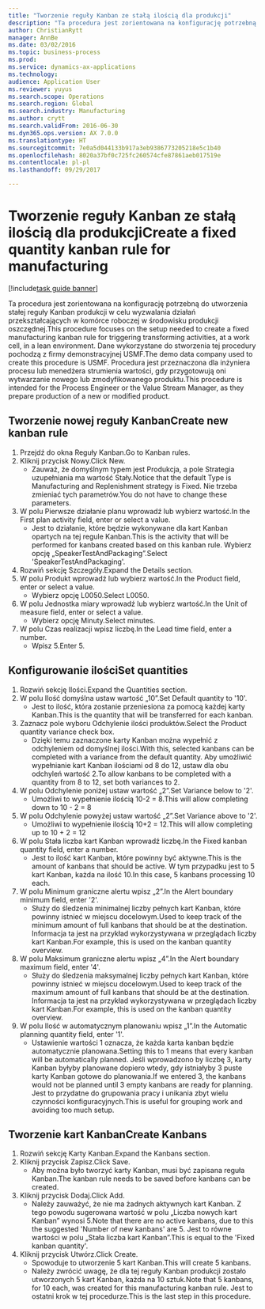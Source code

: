 ```yaml
--- 
title: "Tworzenie reguły Kanban ze stałą ilością dla produkcji"
description: "Ta procedura jest zorientowana na konfigurację potrzebną do utworzenia stałej reguły Kanban produkcji w celu wyzwalania działań przekształcających w komórce roboczej w środowisku produkcji oszczędnej."
author: ChristianRytt
manager: AnnBe
ms.date: 03/02/2016
ms.topic: business-process
ms.prod: 
ms.service: dynamics-ax-applications
ms.technology: 
audience: Application User
ms.reviewer: yuyus
ms.search.scope: Operations
ms.search.region: Global
ms.search.industry: Manufacturing
ms.author: crytt
ms.search.validFrom: 2016-06-30
ms.dyn365.ops.version: AX 7.0.0
ms.translationtype: HT
ms.sourcegitcommit: 7e0a5d044133b917a3eb9386773205218e5c1b40
ms.openlocfilehash: 8020a37bf0c725fc260574cfe87861aeb017519e
ms.contentlocale: pl-pl
ms.lasthandoff: 09/29/2017

---
```

# <a name="create-a-fixed-quantity-kanban-rule-for-manufacturing"></a><span data-ttu-id="64e3a-103">Tworzenie reguły Kanban ze stałą ilością dla produkcji</span><span class="sxs-lookup"><span data-stu-id="64e3a-103">Create a fixed quantity kanban rule for manufacturing</span></span>

[!include[task guide banner](../../includes/task-guide-banner.md)]

<span data-ttu-id="64e3a-104">Ta procedura jest zorientowana na konfigurację potrzebną do utworzenia stałej reguły Kanban produkcji w celu wyzwalania działań przekształcających w komórce roboczej w środowisku produkcji oszczędnej.</span><span class="sxs-lookup"><span data-stu-id="64e3a-104">This procedure focuses on the setup needed to create a fixed manufacturing kanban rule for triggering transforming activities, at a work cell, in a lean environment.</span></span> <span data-ttu-id="64e3a-105">Dane wykorzystane do stworzenia tej procedury pochodzą z firmy demonstracyjnej USMF.</span><span class="sxs-lookup"><span data-stu-id="64e3a-105">The demo data company used to create this procedure is USMF.</span></span> <span data-ttu-id="64e3a-106">Procedura jest przeznaczona dla inżyniera procesu lub menedżera strumienia wartości, gdy przygotowują oni wytwarzanie nowego lub zmodyfikowanego produktu.</span><span class="sxs-lookup"><span data-stu-id="64e3a-106">This procedure is intended for the Process Engineer or the Value Stream Manager, as they prepare production of a new or modified product.</span></span>


## <a name="create-new-kanban-rule"></a><span data-ttu-id="64e3a-107">Tworzenie nowej reguły Kanban</span><span class="sxs-lookup"><span data-stu-id="64e3a-107">Create new kanban rule</span></span>
1. <span data-ttu-id="64e3a-108">Przejdź do okna Reguły Kanban.</span><span class="sxs-lookup"><span data-stu-id="64e3a-108">Go to Kanban rules.</span></span>
2. <span data-ttu-id="64e3a-109">Kliknij przycisk Nowy.</span><span class="sxs-lookup"><span data-stu-id="64e3a-109">Click New.</span></span>
    * <span data-ttu-id="64e3a-110">Zauważ, że domyślnym typem jest Produkcja, a pole Strategia uzupełniania ma wartość Stały.</span><span class="sxs-lookup"><span data-stu-id="64e3a-110">Notice that the default Type is Manufacturing and Replenishment strategy is Fixed.</span></span> <span data-ttu-id="64e3a-111">Nie trzeba zmieniać tych parametrów.</span><span class="sxs-lookup"><span data-stu-id="64e3a-111">You do not have to change these parameters.</span></span>  
3. <span data-ttu-id="64e3a-112">W polu Pierwsze działanie planu wprowadź lub wybierz wartość.</span><span class="sxs-lookup"><span data-stu-id="64e3a-112">In the First plan activity field, enter or select a value.</span></span>
    * <span data-ttu-id="64e3a-113">Jest to działanie, które będzie wykonywane dla kart Kanban opartych na tej regule Kanban.</span><span class="sxs-lookup"><span data-stu-id="64e3a-113">This is the activity that will be performed for kanbans created based on this kanban rule.</span></span>  <span data-ttu-id="64e3a-114">Wybierz opcję „SpeakerTestAndPackaging”.</span><span class="sxs-lookup"><span data-stu-id="64e3a-114">Select 'SpeakerTestAndPackaging'.</span></span>  
4. <span data-ttu-id="64e3a-115">Rozwiń sekcję Szczegóły.</span><span class="sxs-lookup"><span data-stu-id="64e3a-115">Expand the Details section.</span></span>
5. <span data-ttu-id="64e3a-116">W polu Produkt wprowadź lub wybierz wartość.</span><span class="sxs-lookup"><span data-stu-id="64e3a-116">In the Product field, enter or select a value.</span></span>
    * <span data-ttu-id="64e3a-117">Wybierz opcję L0050.</span><span class="sxs-lookup"><span data-stu-id="64e3a-117">Select L0050.</span></span>  
6. <span data-ttu-id="64e3a-118">W polu Jednostka miary wprowadź lub wybierz wartość.</span><span class="sxs-lookup"><span data-stu-id="64e3a-118">In the Unit of measure field, enter or select a value.</span></span>
    * <span data-ttu-id="64e3a-119">Wybierz opcję Minuty.</span><span class="sxs-lookup"><span data-stu-id="64e3a-119">Select minutes.</span></span>  
7. <span data-ttu-id="64e3a-120">W polu Czas realizacji wpisz liczbę.</span><span class="sxs-lookup"><span data-stu-id="64e3a-120">In the Lead time field, enter a number.</span></span>
    * <span data-ttu-id="64e3a-121">Wpisz 5.</span><span class="sxs-lookup"><span data-stu-id="64e3a-121">Enter 5.</span></span>  

## <a name="set-quantities"></a><span data-ttu-id="64e3a-122">Konfigurowanie ilości</span><span class="sxs-lookup"><span data-stu-id="64e3a-122">Set quantities</span></span>
1. <span data-ttu-id="64e3a-123">Rozwiń sekcję Ilości.</span><span class="sxs-lookup"><span data-stu-id="64e3a-123">Expand the Quantities section.</span></span>
2. <span data-ttu-id="64e3a-124">W polu Ilość domyślna ustaw wartość „10”.</span><span class="sxs-lookup"><span data-stu-id="64e3a-124">Set Default quantity to '10'.</span></span>
    * <span data-ttu-id="64e3a-125">Jest to ilość, która zostanie przeniesiona za pomocą każdej karty Kanban.</span><span class="sxs-lookup"><span data-stu-id="64e3a-125">This is the quantity that will be transferred for each kanban.</span></span>  
3. <span data-ttu-id="64e3a-126">Zaznacz pole wyboru Odchylenie ilości produktów.</span><span class="sxs-lookup"><span data-stu-id="64e3a-126">Select the Product quantity variance check box.</span></span>
    * <span data-ttu-id="64e3a-127">Dzięki temu zaznaczone karty Kanban można wypełnić z odchyleniem od domyślnej ilości.</span><span class="sxs-lookup"><span data-stu-id="64e3a-127">With this, selected kanbans can be completed with a variance from the default quantity.</span></span>  <span data-ttu-id="64e3a-128">Aby umożliwić wypełnianie kart Kanban ilościami od 8 do 12, ustaw dla obu odchyleń wartość 2.</span><span class="sxs-lookup"><span data-stu-id="64e3a-128">To allow kanbans to be completed with a quantity from 8 to 12, set both variances to 2.</span></span>  
4. <span data-ttu-id="64e3a-129">W polu Odchylenie poniżej ustaw wartość „2”.</span><span class="sxs-lookup"><span data-stu-id="64e3a-129">Set Variance below to '2'.</span></span>
    * <span data-ttu-id="64e3a-130">Umożliwi to wypełnienie ilością 10-2 = 8.</span><span class="sxs-lookup"><span data-stu-id="64e3a-130">This will allow completing down to 10 - 2 = 8</span></span>  
5. <span data-ttu-id="64e3a-131">W polu Odchylenie powyżej ustaw wartość „2”.</span><span class="sxs-lookup"><span data-stu-id="64e3a-131">Set Variance above to '2'.</span></span>
    * <span data-ttu-id="64e3a-132">Umożliwi to wypełnienie ilością 10+2 = 12.</span><span class="sxs-lookup"><span data-stu-id="64e3a-132">This will allow completing up to 10 + 2 = 12</span></span>  
6. <span data-ttu-id="64e3a-133">W polu Stała liczba kart Kanban wprowadź liczbę.</span><span class="sxs-lookup"><span data-stu-id="64e3a-133">In the Fixed kanban quantity field, enter a number.</span></span>
    * <span data-ttu-id="64e3a-134">Jest to ilość kart Kanban, które powinny być aktywne.</span><span class="sxs-lookup"><span data-stu-id="64e3a-134">This is the amount of kanbans that should be active.</span></span> <span data-ttu-id="64e3a-135">W tym przypadku jest to 5 kart Kanban, każda na ilość 10.</span><span class="sxs-lookup"><span data-stu-id="64e3a-135">In this case, 5 kanbans processing 10 each.</span></span>  
7. <span data-ttu-id="64e3a-136">W polu Minimum graniczne alertu wpisz „2”.</span><span class="sxs-lookup"><span data-stu-id="64e3a-136">In the Alert boundary minimum field, enter '2'.</span></span>
    * <span data-ttu-id="64e3a-137">Służy do śledzenia minimalnej liczby pełnych kart Kanban, które powinny istnieć w miejscu docelowym.</span><span class="sxs-lookup"><span data-stu-id="64e3a-137">Used to keep track of the minimum amount of full kanbans that should be at the destination.</span></span> <span data-ttu-id="64e3a-138">Informacja ta jest na przykład wykorzystywana w przeglądach liczby kart Kanban.</span><span class="sxs-lookup"><span data-stu-id="64e3a-138">For example, this is used on the kanban quantity overview.</span></span>  
8. <span data-ttu-id="64e3a-139">W polu Maksimum graniczne alertu wpisz „4”.</span><span class="sxs-lookup"><span data-stu-id="64e3a-139">In the Alert boundary maximum field, enter '4'.</span></span>
    * <span data-ttu-id="64e3a-140">Służy do śledzenia maksymalnej liczby pełnych kart Kanban, które powinny istnieć w miejscu docelowym.</span><span class="sxs-lookup"><span data-stu-id="64e3a-140">Used to keep track of the maximum amount of full kanbans that should be at the destination.</span></span> <span data-ttu-id="64e3a-141">Informacja ta jest na przykład wykorzystywana w przeglądach liczby kart Kanban.</span><span class="sxs-lookup"><span data-stu-id="64e3a-141">For example, this is used on the kanban quantity overview.</span></span>  
9. <span data-ttu-id="64e3a-142">W polu Ilość w automatycznym planowaniu wpisz „1”.</span><span class="sxs-lookup"><span data-stu-id="64e3a-142">In the Automatic planning quantity field, enter '1'.</span></span>
    * <span data-ttu-id="64e3a-143">Ustawienie wartości 1 oznacza, że każda karta kanban będzie automatycznie planowana.</span><span class="sxs-lookup"><span data-stu-id="64e3a-143">Setting this to 1 means that every kanban will be automatically planned.</span></span>   <span data-ttu-id="64e3a-144">Jeśli wprowadzono by liczbę 3, karty Kanban byłyby planowane dopiero wtedy, gdy istniałyby 3 puste karty Kanban gotowe do planowania.</span><span class="sxs-lookup"><span data-stu-id="64e3a-144">If we entered 3, the kanbans would not be planned until 3 empty kanbans are ready for planning.</span></span> <span data-ttu-id="64e3a-145">Jest to przydatne do grupowania pracy i unikania zbyt wielu czynności konfiguracyjnych.</span><span class="sxs-lookup"><span data-stu-id="64e3a-145">This is useful for grouping work and avoiding too much setup.</span></span>  

## <a name="create-kanbans"></a><span data-ttu-id="64e3a-146">Tworzenie kart Kanban</span><span class="sxs-lookup"><span data-stu-id="64e3a-146">Create Kanbans</span></span>
1. <span data-ttu-id="64e3a-147">Rozwiń sekcję Karty Kanban.</span><span class="sxs-lookup"><span data-stu-id="64e3a-147">Expand the Kanbans section.</span></span>
2. <span data-ttu-id="64e3a-148">Kliknij przycisk Zapisz.</span><span class="sxs-lookup"><span data-stu-id="64e3a-148">Click Save.</span></span>
    * <span data-ttu-id="64e3a-149">Aby można było tworzyć karty Kanban, musi być zapisana reguła Kanban.</span><span class="sxs-lookup"><span data-stu-id="64e3a-149">The kanban rule needs to be saved before kanbans can be created.</span></span>  
3. <span data-ttu-id="64e3a-150">Kliknij przycisk Dodaj.</span><span class="sxs-lookup"><span data-stu-id="64e3a-150">Click Add.</span></span>
    * <span data-ttu-id="64e3a-151">Należy zauważyć, że nie ma żadnych aktywnych kart Kanban. Z tego powodu sugerowana wartość w polu „Liczba nowych kart Kanban” wynosi 5.</span><span class="sxs-lookup"><span data-stu-id="64e3a-151">Note that there are no active kanbans, due to this the suggested 'Number of new kanbans' are 5.</span></span> <span data-ttu-id="64e3a-152">Jest to równe wartości w polu „Stała liczba kart Kanban”.</span><span class="sxs-lookup"><span data-stu-id="64e3a-152">This is equal to the 'Fixed kanban quantity'.</span></span>  
4. <span data-ttu-id="64e3a-153">Kliknij przycisk Utwórz.</span><span class="sxs-lookup"><span data-stu-id="64e3a-153">Click Create.</span></span>
    * <span data-ttu-id="64e3a-154">Spowoduje to utworzenie 5 kart Kanban.</span><span class="sxs-lookup"><span data-stu-id="64e3a-154">This will create 5 kanbans.</span></span>  
    * <span data-ttu-id="64e3a-155">Należy zwrócić uwagę, że dla tej reguły Kanban produkcji zostało utworzonych 5 kart Kanban, każda na 10 sztuk.</span><span class="sxs-lookup"><span data-stu-id="64e3a-155">Note that 5 kanbans, for 10 each, was created for this manufacturing kanban rule.</span></span> <span data-ttu-id="64e3a-156">Jest to ostatni krok w tej procedurze.</span><span class="sxs-lookup"><span data-stu-id="64e3a-156">This is the last step in this procedure.</span></span>  


